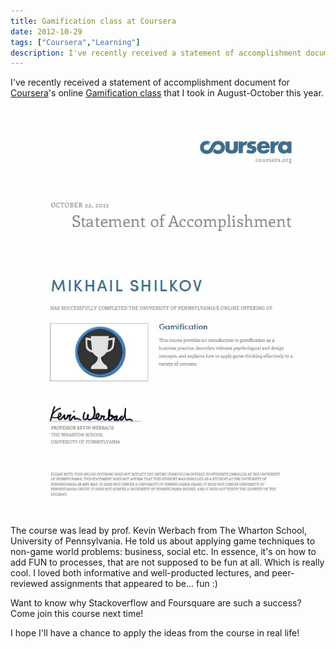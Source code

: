 ```yaml
---
title: Gamification class at Coursera
date: 2012-10-29
tags: ["Coursera","Learning"]
description: I've recently received a statement of accomplishment document for Coursera's online Gamification class that I took in August-October this year.
---
```


I've recently received a statement of accomplishment document for [Coursera](https://www.coursera.org/ "Coursera")'s online [Gamification class](https://www.coursera.org/course/gamification "Gamification class") that I took in August-October this year.

![Gamification certificate](gamification.jpg "Gamification certificate")

The course was lead by prof. Kevin Werbach from The Wharton School, University of Pennsylvania. He told us about applying game techniques to non-game world problems: business, social etc. In essence, it's on how to add FUN to processes, that are not supposed to be fun at all. Which is really cool. I loved both informative and well-producted lectures, and peer-reviewed assignments that appeared to be... fun :)

Want to know why Stackoverflow and Foursquare are such a success? Come join this course next time!

I hope I'll have a chance to apply the ideas from the course in real life!